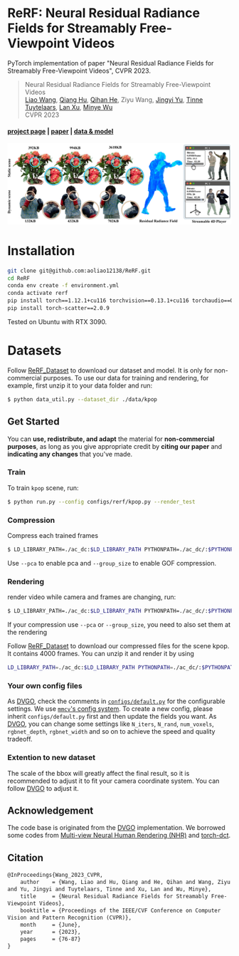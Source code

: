 # ReRF: Neural Residual Radiance Fields for Streamably Free-Viewpoint Videos
PyTorch implementation of paper "Neural Residual Radiance Fields for Streamably Free-Viewpoint Videos", CVPR 2023.

> Neural Residual Radiance Fields for Streamably Free-Viewpoint Videos   
> [Liao Wang](https://aoliao12138.github.io/), [Qiang Hu](https://sist.shanghaitech.edu.cn/2020/0706/c7494a53788/page.htm), 
>[Qihan He](https://www.linkedin.com/in/qihan-he-a378a61b7/), Ziyu Wang, [Jingyi Yu](https://sist.shanghaitech.edu.cn/2020/0707/c7499a53862/page.htm),
>[Tinne Tuytelaars](https://homes.esat.kuleuven.be/~tuytelaa/), [Lan Xu](https://www.xu-lan.com/index.html), [Minye Wu](https://wuminye.com/)  
> CVPR 2023
> 

#### [project page](https://aoliao12138.github.io/ReRF/) | [paper](https://arxiv.org/abs/2304.04452) | [data & model](https://drive.google.com/drive/folders/1nIl3wmbp10eN0X6z5W04GIZa1MNLv7i8?usp=sharing)

![Demo](assets/teaser.png)

# Installation

```bash
git clone git@github.com:aoliao12138/ReRF.git
cd ReRF
conda env create -f environment.yml
conda activate rerf
pip install torch==1.12.1+cu116 torchvision==0.13.1+cu116 torchaudio==0.12.1 --extra-index-url https://download.pytorch.org/whl/cu116
pip install torch-scatter==2.0.9
```
Tested on Ubuntu with RTX 3090.

# Datasets
Follow [ReRF_Dataset](https://github.com/aoliao12138/ReRF_Dataset) to download our dataset and model. It is only for non-commercial purposes.
To use our data for training and rendering, for example, first unzip it to your data folder and run:
```bash
$ python data_util.py --dataset_dir ./data/kpop
```

## Get Started
You can **use, redistribute, and adapt** the material for **non-commercial purposes**, as long as you give appropriate credit by **citing our paper** and **indicating any changes** that you've made.

### Train
To train `kpop` scene, run:
```bash
$ python run.py --config configs/rerf/kpop.py --render_test
```

### Compression
Compress each trained frames
```bash
$ LD_LIBRARY_PATH=./ac_dc:$LD_LIBRARY_PATH PYTHONPATH=./ac_dc/:$PYTHONPATH python codec/compress.py --model_path ./output/kpop  --frame_num 4000 --expr_name rerf
```
Use `--pca` to enable pca and `--group_size` to enable GOF compression.


### Rendering
render video while camera and frames are changing, run:
```bash
$ LD_LIBRARY_PATH=./ac_dc:$LD_LIBRARY_PATH PYTHONPATH=./ac_dc/:$PYTHONPATH python rerf_render.py --config ./configs/rerf/kpop.py --compression_path ./output/kpop/rerf  --render_360 4000
```
If your compression use `--pca` or `--group_size`, you need to also set them at the rendering

Follow [ReRF_Dataset](https://github.com/aoliao12138/ReRF_Dataset) to download our compressed files for the scene kpop. It contains 4000 frames. You can unzip it and render it by using 
```bash
LD_LIBRARY_PATH=./ac_dc:$LD_LIBRARY_PATH PYTHONPATH=./ac_dc/:$PYTHONPATH python rerf_render.py --config ./configs/rerf/kpop.py --compression_path <the folder path you unzip>  --render_360 4000 --pca --group_size 20
```


### Your own config files
As [DVGO](https://github.com/sunset1995/DirectVoxGO), check the comments in [`configs/default.py`](./configs/default.py) for the configurable settings.
We use [`mmcv`'s config system](https://mmcv.readthedocs.io/en/latest/understand_mmcv/config.html).
To create a new config, please inherit `configs/default.py` first and then update the fields you want.
As [DVGO](https://github.com/sunset1995/DirectVoxGO), you can change some settings like `N_iters`, `N_rand`, `num_voxels`, `rgbnet_depth`, `rgbnet_width` and so on to achieve the speed and quality tradeoff.
### Extention to new dataset

The scale of the bbox will greatly affect the final result, so it is recommended to adjust it to fit your camera coordinate system.
You can follow [DVGO](https://github.com/sunset1995/DirectVoxGO#:~:text=Extention%20to%20new%20dataset) to adjust it.

## Acknowledgement
The code base is originated from the [DVGO](https://github.com/sunset1995/DirectVoxGO) implementation. We borrowed some codes from [Multi-view Neural Human Rendering (NHR)](https://github.com/wuminye/NHR) and [torch-dct](https://github.com/jbojar/torch-dct).

## Citation
```
@InProceedings{Wang_2023_CVPR,
    author    = {Wang, Liao and Hu, Qiang and He, Qihan and Wang, Ziyu and Yu, Jingyi and Tuytelaars, Tinne and Xu, Lan and Wu, Minye},
    title     = {Neural Residual Radiance Fields for Streamably Free-Viewpoint Videos},
    booktitle = {Proceedings of the IEEE/CVF Conference on Computer Vision and Pattern Recognition (CVPR)},
    month     = {June},
    year      = {2023},
    pages     = {76-87}
}
```


